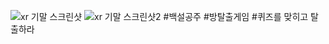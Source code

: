 ![xr 기말 스크린샷](https://github.com/pnapnapna/xr_SnowWhite/assets/152584418/a0d38218-5ca7-4d8c-96f4-62726e3db5be)
![xr 기말 스크린샷2](https://github.com/pnapnapna/xr_SnowWhite/assets/152584418/f477b7b0-cf70-4ea1-9103-ec4ef69d44e2)
#백설공주
#방탈출게임
#퀴즈를 맞히고 탈출하라
